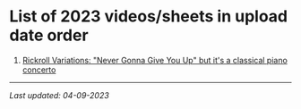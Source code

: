 # **List of 2023 videos/sheets in upload date order**

1. [Rickroll Variations: "Never Gonna Give You Up" but it's a classical piano concerto](Rickroll_Variations)

-----
*Last updated: 04-09-2023*
